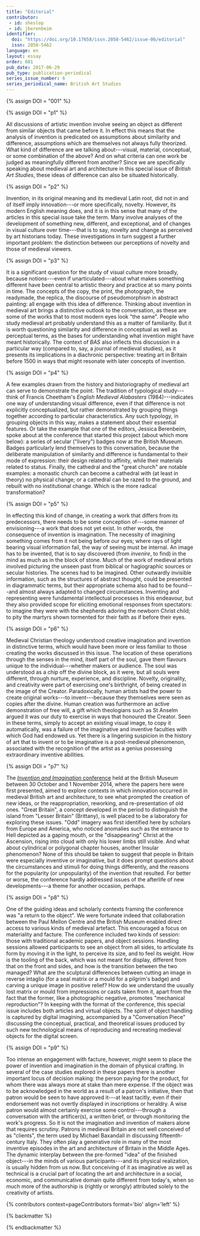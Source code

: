 ```yaml
---
title: "Editorial"
contributor:
 - id: sheslop
 - id: jberenbeim
identifier:
  doi: "https://doi.org/10.17658/issn.2058-5462/issue-06/editorial"
  issn: 2058-5462
language: en
layout: essay
order: 601
pub_date: 2017-06-29
pub_type: publication-periodical
series_issue_number: 6
series_periodical_name: British Art Studies
---
```


{% assign DOI = "001" %}

{% assign DOI = "p1" %}

All discussions of artistic invention involve seeing an object as different from similar objects that came before it. In effect this means that the analysis of invention is predicated on assumptions about similarity and difference, assumptions which are themselves not always fully theorized. What kind of difference are we talking about---visual, material, conceptual, or some combination of the above? And on what criteria can one work be judged as meaningfully different from another? Since we are specifically speaking about medieval art and architecture in this special issue of *British Art Studies*, these ideas of difference can also be situated historically.

{% assign DOI = "p2" %}

Invention, in its original meaning and its medieval Latin root, did not in and of itself imply innovation---or more specifically, novelty. However, its modern English meaning does, and it is in this sense that many of the articles in this special issue take the term. Many involve analyses of the development of something new, different, and exceptional, and of changes in visual culture over time---that is to say, novelty and change as perceived by art historians today. These investigations in turn suggest a further important problem: the distinction between our perceptions of novelty and those of medieval viewers.

{% assign DOI = "p3" %}

It is a significant question for the study of visual culture more broadly, because notions---even if unarticulated---about what makes something different have been central to artistic theory and practice at so many points in time. The concepts of the copy, the print, the photograph, the readymade, the replica, the discourse of pseudomorphism in abstract painting: all engage with this idea of difference. Thinking about invention in medieval art brings a distinctive outlook to the conversation, as these are some of the works that to most modern eyes look "the same". People who study medieval art probably understand this as a matter of familiarity. But it is worth questioning similarity and difference in conceptual as well as perceptual terms, as the bases for understanding what invention might have meant historically. The context of *BAS* also inflects this discussion in a particular way (compared to, say, a journal of medieval studies), as it presents its implications in a diachronic perspective: treating art in Britain before 1500 in ways that might resonate with later concepts of invention.

{% assign DOI = "p4" %}

A few examples drawn from the history and historiography of medieval art can serve to demonstrate the point. The tradition of typological study---think of Francis Cheetham's *English Medieval Alabasters* (1984)---indicates one way of understanding visual difference, even if that difference is not explicitly conceptualized, but rather demonstrated by grouping things together according to particular characteristics. Any such typology, in grouping objects in this way, makes a statement about their essential features. Or take the example that one of the editors, Jessica Berenbeim, spoke about at the conference that started this project (about which more below): a series of secular ("livery") badges now at the British Museum. Badges particularly lend themselves to this conversation, because the deliberate manipulation of similarity and difference is fundamental to their mode of expression: their design related to affinity, while their materials related to status. Finally, the cathedral and the "great church" are notable examples: a monastic church can become a cathedral with (at least in theory) no physical change; or a cathedral can be razed to the ground, and rebuilt with no institutional change. Which is the more radical transformation?

{% assign DOI = "p5" %}

In effecting this kind of change, in creating a work that differs from its predecessors, there needs to be some conception of---some manner of envisioning---a work that does not yet exist. In other words, the consequence of invention is imagination. The necessity of imagining something comes from it not being before our eyes; where rays of light bearing visual information fail, the way of seeing must be internal. An image has to be invented, that is to say discovered (from *invenire*, to find) in the mind as much as in the block of stone. Much of the work of medieval artists involved picturing the unseen past from biblical or hagiographic sources or secular histories. The scenes had to be imagined. Other outwardly invisible information, such as the structures of abstract thought, could be presented in diagrammatic terms, but their appropriate schema also had to be found---and almost always adapted to changed circumstances. Inventing and representing were fundamental intellectual processes in this endeavour, but they also provided scope for eliciting emotional responses from spectators: to imagine they were with the shepherds adoring the newborn Christ child; to pity the martyrs shown tormented for their faith as if before their eyes.

{% assign DOI = "p6" %}

Medieval Christian theology understood creative imagination and invention in distinctive terms, which would have been more or less familiar to those creating the works discussed in this issue. The location of these operations through the senses in the mind, itself part of the soul, gave them flavours unique to the individual---whether makers or audience. The soul was understood as a chip off the divine block, as it were, but all souls were different, through nurture, experience, and discipline. Novelty, originality, and creativity were part of exercising one's birthright, of being created in the image of the Creator. Paradoxically, human artists had the power to create original works---to invent---because they themselves were seen as copies after the divine. Human creation was furthermore an active demonstration of free will, a gift which theologians such as St Anselm argued it was our duty to exercise in ways that honoured the Creator. Seen in these terms, simply to accept an existing visual image, to copy it automatically, was a failure of the imaginative and inventive faculties with which God had endowed us. Yet there is a lingering suspicion in the history of art that to invent or to be imaginative is a post-medieval phenomenon, associated with the recognition of the artist as a genius possessing extraordinary inventive abilities.

{% assign DOI = "p7" %}

The [*Invention and Imagination* conference](http://www.paul-mellon-centre.ac.uk/whats-on/past/invention-and-imagination-in-british-art-and-architecture-600-1500/event-group) held at the British Museum between 30 October and 1 November 2014, where the papers here were first presented, aimed to explore contexts in which innovation occurred in medieval British art and architecture, to see what prompted the creation of new ideas, or the reappropriation, reworking, and re-presentation of old ones. "Great Britain", a concept developed in the period to distinguish the island from "Lesser Britain" (Brittany), is well placed to be a laboratory for exploring these issues. "Odd" imagery was first identified here by scholars from Europe and America, who noticed anomalies such as the entrance to Hell depicted as a gaping mouth, or the "disappearing" Christ at the Ascension, rising into cloud with only his lower limbs still visible. And what about cylindrical or polygonal chapter houses, another Insular phenomenon? None of this should be taken to suggest that people in Britain were especially inventive or imaginative, but it does prompt questions about the circumstances and stimuli for doing things differently, and the reasons for the popularity (or unpopularity) of the invention that resulted. For better or worse, the conference hardly addressed issues of the afterlife of new developments---a theme for another occasion, perhaps.

{% assign DOI = "p8" %}

One of the guiding ideas and scholarly contexts framing the conference was "a return to the object". We were fortunate indeed that collaboration between the Paul Mellon Centre and the British Museum enabled direct access to various kinds of medieval artefact. This encouraged a focus on materiality and facture. The conference included two kinds of session: those with traditional academic papers, and object sessions. Handling sessions allowed participants to see an object from all sides, to articulate its form by moving it in the light, to perceive its size, and to feel its weight. How is the tooling of the back, which was not meant for display, different from that on the front and sides, and how is the transition between the two managed? What are the sculptural differences between cutting an image in reverse intaglio (for a seal matrix or a mould for a pilgrim's badge) and carving a unique image in positive relief? How do we understand the usually lost matrix or mould from impressions or casts taken from it, apart from the fact that the former, like a photographic negative, promotes "mechanical reproduction"? In keeping with the format of the conference, this special issue includes both articles and virtual objects. The spirit of object handling is captured by digital imagining, accompanied by a "Conversation Piece" discussing the conceptual, practical, and theoretical issues produced by such new technological means of reproducing and recreating medieval objects for the digital screen.

{% assign DOI = "p9" %}

Too intense an engagement with facture, however, might seem to place the power of invention and imagination in the domain of physical crafting. In several of the case studies explored in these papers there is another important locus of decision making: the person paying for the product, for whom there was always more at stake than mere expense. If the object was to be acknowledged in the world as a result of a patron's initiative, then that patron would be seen to have approved it---at least tacitly, even if their endorsement was not overtly displayed in inscriptions or heraldry. A wise patron would almost certainly exercise some control---through a conversation with the artificer(s), a written brief, or through monitoring the work's progress. So it is not the imagination and invention of makers alone that requires scrutiny. Patrons in medieval Britain are not well conceived of as "clients", the term used by Michael Baxandall in discussing fifteenth-century Italy. They often play a generative role in many of the most inventive episodes in the art and architecture of Britain in the Middle Ages. The dynamic interplay between the pre-formed "idea" of the finished object---in the minds of various participants---and its physical realization, is usually hidden from us now. But conceiving of it as imaginative as well as technical is a crucial part of locating the art and architecture in a social, economic, and communicative domain quite different from today's, when so much more of the authorship is (rightly or wrongly) attributed solely to the creativity of artists.

{% contributors context=pageContributors format='bio' align='left' %}

{% backmatter %}

{% endbackmatter %}
